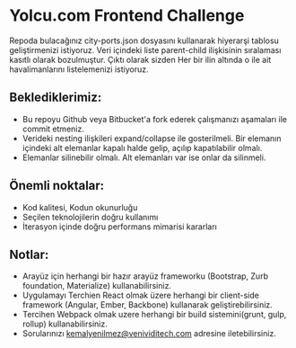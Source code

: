 # Yolcu.com Frontend Challenge

Repoda bulacağınız city-ports.json dosyasını kullanarak hiyerarşi tablosu geliştirmenizi istiyoruz. 
Veri içindeki liste parent-child ilişkisinin sıralaması kasıtlı olarak bozulmuştur. 
Çıktı olarak sizden Her bir ilin altında o ile ait havalimanlarını listelemenizi istiyoruz.

## Beklediklerimiz:

- Bu repoyu Github veya Bitbucket'a fork ederek çalışmanızı aşamaları ile commit etmeniz. 
- Verideki nesting ilişkileri expand/collapse ile gosterilmeli. Bir elemanın içindeki alt elemanlar
kapalı halde gelip, açılıp kapatılabilir olmalı.
- Elemanlar silinebilir olmalı. Alt elemanları var ise onlar da silinmeli.

## Önemli noktalar:

- Kod kalitesi, Kodun okunurluğu
- Seçilen teknolojilerin doğru kullanımı
- İterasyon içinde doğru performans mimarisi kararları

## Notlar:

- Arayüz için herhangi bir hazır arayüz frameworku (Bootstrap, Zurb foundation, Materialize) kullanabilirsiniz.
- Uygulamayı Terchien React olmak üzere herhangi bir client-side framework (Angular, Ember, Backbone) kullanarak
geliştirebilirsiniz.
- Tercihen Webpack olmak uzere herhangi bir build sistemini(grunt, gulp, rollup) kullanabilirsiniz.
- Sorularınızı kemalyenilmez@venividitech.com adresine iletebilirsiniz.
